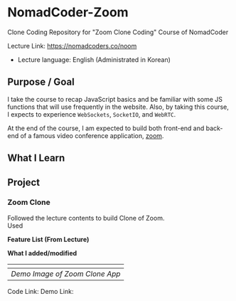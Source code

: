 # NomadCoder-Zoom
Clone Coding Repository for "Zoom Clone Coding" Course of NomadCoder

Lecture Link: https://nomadcoders.co/noom
- Lecture language: English (Administrated in Korean)


## Purpose / Goal

I take the course to recap JavaScript basics and be familiar with some JS functions that will use frequently in the website.
Also, by taking this course, I expects to experience `WebSockets`, `SocketIO`, and `WebRTC`.  

At the end of the course, I am expected to build both front-end and back-end of a famous video conference application, [zoom](zoom.us).


## What I Learn


## Project

### Zoom Clone

Followed the lecture contents to build Clone of Zoom.  
Used 

**Feature List (From Lecture)**

**What I added/modified**

| ![]() | 
|:--:| 
| *Demo Image of Zoom Clone App* |

Code Link: 
Demo Link: 